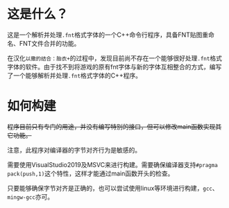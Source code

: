 # 这是什么？

这是一个解析并处理`.fnt`格式字体的一个C++命令行程序，具备FNT贴图重命名、FNT文件合并的功能。

在汉化`以撒的结合：胎衣+`的过程中，发现目前尚不存在一个能够很好处理`.fnt`格式字体的软件。由于找不到将游戏的原有fnt字体与新的字体互相整合的方式，编写了一个能够解析并处理`.fnt`格式字体的C++程序。

# 如何构建

~~程序目前只有专门的用途，并没有编写特别的接口，但可以修改main函数实现其它功能。~~

注意，此程序对编译器的字节对齐行为是敏感的。

需要使用VisualStudio2019及MSVC来进行构建。需要确保编译器支持`#pragma pack(push,1)`这个特性，这样才能通过main函数开头的检查。

只要能够确保字节对齐是正确的，也可以尝试使用linux等环境进行构建，`gcc`、`mingw-gcc`亦可。
